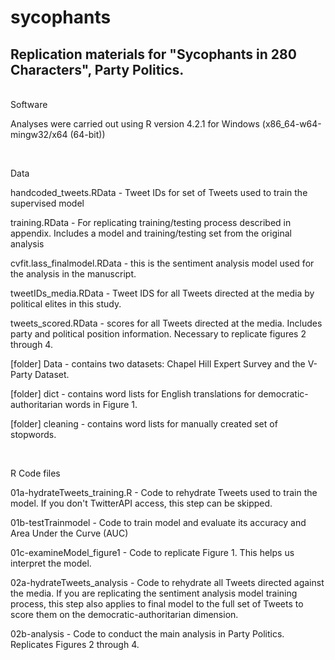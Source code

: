 # sycophants

Replication materials for "Sycophants in 280 Characters", Party Politics.
------------------------------------------------------------------------------------------------
<br>
Software

Analyses were carried out using R version 4.2.1 for Windows (x86_64-w64-mingw32/x64 (64-bit))


<br>


Data

handcoded_tweets.RData  -  Tweet IDs for set of Tweets used to train the supervised model

training.RData  -  For replicating training/testing process described in appendix. Includes a model and training/testing set from the original analysis

cvfit.lass_finalmodel.RData  -  this is the sentiment analysis model used for the analysis in the manuscript.

tweetIDs_media.RData  -  Tweet IDS for all Tweets directed at the media by political elites in this study.

tweets_scored.RData  -  scores for all Tweets directed at the media. Includes party and political position information. Necessary to replicate figures 2 through 4.

[folder] Data  -  contains two datasets: Chapel Hill Expert Survey and the V-Party Dataset.

[folder] dict  -  contains word lists for English translations for democratic-authoritarian words in Figure 1.

[folder] cleaning  -  contains word lists for manually created set of stopwords.



<br>


R Code files

01a-hydrateTweets_training.R  -  Code to rehydrate Tweets used to train the model. If you don't TwitterAPI access, this step can be skipped.

01b-testTrainmodel  -  Code to train model and evaluate its accuracy and Area Under the Curve (AUC)

01c-examineModel_figure1  -  Code to replicate Figure 1. This helps us interpret the model.

02a-hydrateTweets_analysis  -  Code to rehydrate all Tweets directed against the media. If you are replicating the sentiment analysis model training process, this step also applies to final model to the full set of Tweets to score them on the democratic-authoritarian dimension.

02b-analysis - Code to conduct the main analysis in Party Politics. Replicates Figures 2 through 4.
